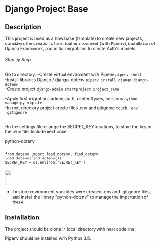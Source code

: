 <h1>Django Project Base</h1>

<h2>Description</h2>
This project is used as a how base (template) to create new projects, considers the creation of a virtual environment (with Pipenv), installation of Django Framework, and initial migrations to create Auth's models.

<h6>Step by Step</h6>
Go to directory.
-Create virtual enviroment with Pipenv
<code>pipenv shell</code>
<br>
-Install libraries Django / django-dotenv
<code>pipenv install django django-dotenv</code>
<br>
-Create project
<code>django-admin startproject project_name</code>
<br>

-Apply first migrations:admin, auth, contenttypes, sessions
<code>python manage.py migrate</code>
<br>
-In root directory project create files .env and gitignore
<code>touch .env .gitignore</code>

<br>
-In the settings file change the SECRET_KEY locations, to store the key in the .env file. Include next code

<div styles="bacground_color: blue"><p>python-dotenv</p></div>
<code>
from dotenv import load_dotenv, find_dotenv
load_dotenv(find_dotenv())
SECRET_KEY = os.environ['SECRET_KEY']
</code>

<br>
<img height="50px" src="https://portfolio-mparraf.herokuapp.com/static/img/django.png" />
<br>


- To store environment variables were created .env and .gitignore files, and install the library "python-dotenv" to manage the importation of these.





<h2>Installation</h2>

The project should be clone in local directory with next code line:

Pipenv should be installed with Python 3.8.
